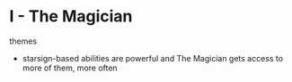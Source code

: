 # I - The Magician


themes
 - starsign-based abilities are powerful and The Magician gets access to more of them, more often